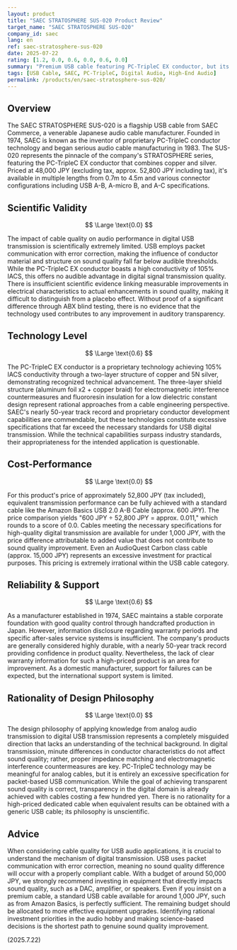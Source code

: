 ```yaml
---
layout: product
title: "SAEC STRATOSPHERE SUS-020 Product Review"
target_name: "SAEC STRATOSPHERE SUS-020"
company_id: saec
lang: en
ref: saec-stratosphere-sus-020
date: 2025-07-22
rating: [1.2, 0.0, 0.6, 0.0, 0.6, 0.0]
summary: "Premium USB cable featuring PC-TripleC EX conductor, but its scientific validity and cost-performance are judged to be extremely low."
tags: [USB Cable, SAEC, PC-TripleC, Digital Audio, High-End Audio]
permalink: /products/en/saec-stratosphere-sus-020/
---
```


## Overview

The SAEC STRATOSPHERE SUS-020 is a flagship USB cable from SAEC Commerce, a venerable Japanese audio cable manufacturer. Founded in 1974, SAEC is known as the inventor of proprietary PC-TripleC conductor technology and began serious audio cable manufacturing in 1983. The SUS-020 represents the pinnacle of the company's STRATOSPHERE series, featuring the PC-TripleC EX conductor that combines copper and silver. Priced at 48,000 JPY (excluding tax, approx. 52,800 JPY including tax), it's available in multiple lengths from 0.7m to 4.5m and various connector configurations including USB A-B, A-micro B, and A-C specifications.

## Scientific Validity

$$ \Large \text{0.0} $$

The impact of cable quality on audio performance in digital USB transmission is scientifically extremely limited. USB employs packet communication with error correction, making the influence of conductor material and structure on sound quality fall far below audible thresholds. While the PC-TripleC EX conductor boasts a high conductivity of 105% IACS, this offers no audible advantage in digital signal transmission quality. There is insufficient scientific evidence linking measurable improvements in electrical characteristics to actual enhancements in sound quality, making it difficult to distinguish from a placebo effect. Without proof of a significant difference through ABX blind testing, there is no evidence that the technology used contributes to any improvement in auditory transparency.

## Technology Level

$$ \Large \text{0.6} $$

The PC-TripleC EX conductor is a proprietary technology achieving 105% IACS conductivity through a two-layer structure of copper and 5N silver, demonstrating recognized technical advancement. The three-layer shield structure (aluminum foil x2 + copper braid) for electromagnetic interference countermeasures and fluororesin insulation for a low dielectric constant design represent rational approaches from a cable engineering perspective. SAEC's nearly 50-year track record and proprietary conductor development capabilities are commendable, but these technologies constitute excessive specifications that far exceed the necessary standards for USB digital transmission. While the technical capabilities surpass industry standards, their appropriateness for the intended application is questionable.

## Cost-Performance

$$ \Large \text{0.0} $$

For this product's price of approximately 52,800 JPY (tax included), equivalent transmission performance can be fully achieved with a standard cable like the Amazon Basics USB 2.0 A-B Cable (approx. 600 JPY). The price comparison yields "600 JPY ÷ 52,800 JPY = approx. 0.011," which rounds to a score of 0.0. Cables meeting the necessary specifications for high-quality digital transmission are available for under 1,000 JPY, with the price difference attributable to added value that does not contribute to sound quality improvement. Even an AudioQuest Carbon class cable (approx. 15,000 JPY) represents an excessive investment for practical purposes. This pricing is extremely irrational within the USB cable category.

## Reliability & Support

$$ \Large \text{0.6} $$

As a manufacturer established in 1974, SAEC maintains a stable corporate foundation with good quality control through handcrafted production in Japan. However, information disclosure regarding warranty periods and specific after-sales service systems is insufficient. The company's products are generally considered highly durable, with a nearly 50-year track record providing confidence in product quality. Nevertheless, the lack of clear warranty information for such a high-priced product is an area for improvement. As a domestic manufacturer, support for failures can be expected, but the international support system is limited.

## Rationality of Design Philosophy

$$ \Large \text{0.0} $$

The design philosophy of applying knowledge from analog audio transmission to digital USB transmission represents a completely misguided direction that lacks an understanding of the technical background. In digital transmission, minute differences in conductor characteristics do not affect sound quality; rather, proper impedance matching and electromagnetic interference countermeasures are key. PC-TripleC technology may be meaningful for analog cables, but it is entirely an excessive specification for packet-based USB communication. While the goal of achieving transparent sound quality is correct, transparency in the digital domain is already achieved with cables costing a few hundred yen. There is no rationality for a high-priced dedicated cable when equivalent results can be obtained with a generic USB cable; its philosophy is unscientific.

## Advice

When considering cable quality for USB audio applications, it is crucial to understand the mechanism of digital transmission. USB uses packet communication with error correction, meaning no sound quality difference will occur with a properly compliant cable. With a budget of around 50,000 JPY, we strongly recommend investing in equipment that directly impacts sound quality, such as a DAC, amplifier, or speakers. Even if you insist on a premium cable, a standard USB cable available for around 1,000 JPY, such as from Amazon Basics, is perfectly sufficient. The remaining budget should be allocated to more effective equipment upgrades. Identifying rational investment priorities in the audio hobby and making science-based decisions is the shortest path to genuine sound quality improvement.

(2025.7.22)

